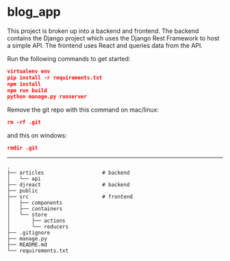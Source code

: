 # blog_app

This project is broken up into a backend and frontend. The backend contains the Django project which uses the Django Rest Framework to host a simple API. The frontend uses React and queries data from the API.

Run the following commands to get started:

```json
virtualenv env
pip install -r requirements.txt
npm install
npm run build
python manage.py runserver
```

Remove the git repo with this command on mac/linux:

```json
rm -rf .git
```

and this on windows:

```json
rmdir .git
```

---
```
.
├── articles                   # backend
│   └── api
├── djreact                    # backend
├── public
├── src                        # frontend
│   ├── components
│   ├── containers
│   └── store
│       ├── actions
│       └── reducers
├── .gitignore 
├── manage.py
├── README.md
└── requirements.txt
```
